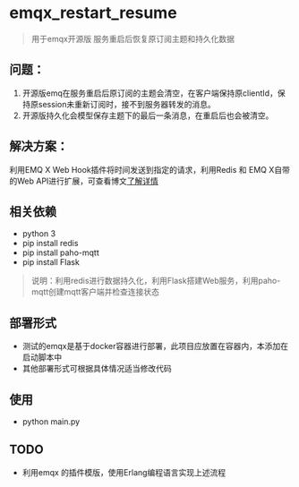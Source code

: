 # emqx_restart_resume
> 用于emqx开源版 服务重启后恢复原订阅主题和持久化数据

## 问题：

 1. 开源版emq在服务重启后原订阅的主题会清空，在客户端保持原clientId，保持原session未重新订阅时，接不到服务器转发的消息。
 2. 开源版持久化会模型保存主题下的最后一条消息，在重启后也会被清空。

## 解决方案：
利用EMQ X Web Hook插件将时间发送到指定的请求，利用Redis 和 EMQ X自带的Web API进行扩展，可查看博文[了解详情](https://blog.csdn.net/ctwy291314/article/details/103820919)


## 相关依赖
- python 3
- pip install redis    
- pip install paho-mqtt
- pip install Flask

> 说明：利用redis进行数据持久化，利用Flask搭建Web服务，利用paho-mqtt创建mqtt客户端并检查连接状态

## 部署形式
- 测试的emqx是基于docker容器进行部署，此项目应放置在容器内，本添加在启动脚本中
- 其他部署形式可根据具体情况适当修改代码

## 使用
- python main.py


## TODO
- 利用emqx 的插件模版，使用Erlang编程语言实现上述流程 



